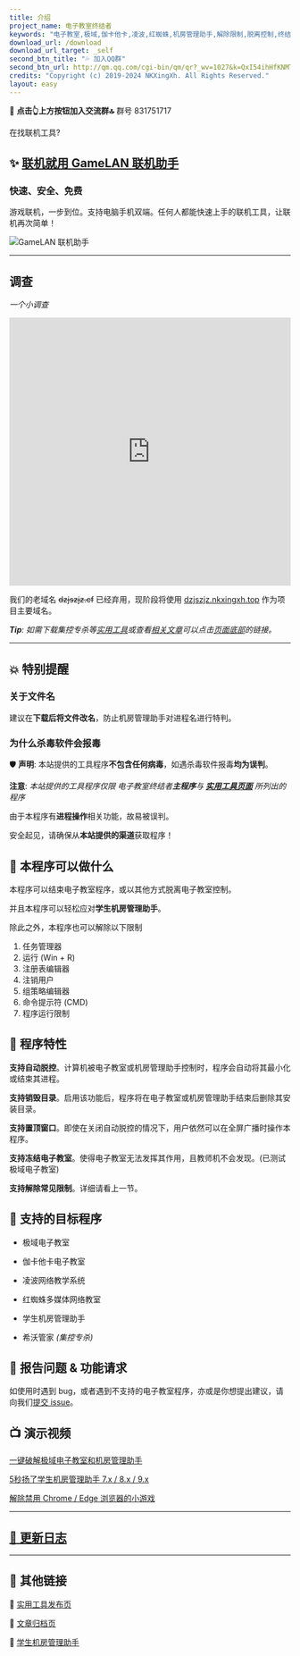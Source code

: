 ```yaml
---
title: 介绍
project_name: 电子教室终结者
keywords: "电子教室,极域,伽卡他卡,凌波,红蜘蛛,机房管理助手,解除限制,脱离控制,终结者,脱控,破解,一键,秒杀"
download_url: /download
download_url_target: _self
second_btn_title: "💦 加入QQ群"
second_btn_url: http://qm.qq.com/cgi-bin/qm/qr?_wv=1027&k=QxI54ihHfKNMTCD5SEQHzI4teAWrOdZi&authKey=yUzHGA8URjeZsn%2FJ9qHTZj7jtuJEhdGmWETjd1omsbo7EkgdQe2cdibxTzxWoeqN&noverify=0&group_code=831751717
credits: "Copyright (c) 2019-2024 NKXingXh. All Rights Reserved."
layout: easy
---
```


🔔 **点击👆上方按钮加入交流群🔝** 群号 831751717

在找联机工具?



## ✨ [联机就用 **GameLAN 联机助手**](https://gamelan.nkxingxh.top/)

### 快速、安全、免费

游戏联机，一步到位。支持电脑手机双端。任何人都能快速上手的联机工具，让联机再次简单！

![GameLAN 联机助手](https://gamelan.nkxingxh.top/images/gui/main.png)



* * *

## 调查

*一个小调查*

<iframe width="640px" height="480px" src="https://forms.office.com/Pages/ResponsePage.aspx?id=pQ5CeViYI0u7Qp0-38VwZcgh-jVhZblCjkhmB3TTQZxUOURPRFVKRkpQR0FGWktaVjdPWjYwOFpKMy4u&embed=true" frameborder="0" marginwidth="0" marginheight="0" style="border: none; max-width:100%; max-height:100vh" allowfullscreen webkitallowfullscreen mozallowfullscreen msallowfullscreen> </iframe>

我们的老域名 ~~dzjszjz.cf~~ 已经弃用，现阶段将使用 [dzjszjz.nkxingxh.top](https://dzjszjz.nkxingxh.top) 作为项目主要域名。

***Tip**: 如需下载集控专杀等[实用工具](./utils.md)或查看[相关文章](./pages.md)可以点击[页面底部](#其他链接)的链接。*

* * *

<!-- ## 🎉 电子教室终结者项目已经诞生五年了

💡 你知道吗，电子教室终结者程序的曾用名为“**蓝尸寒补丁**”。

📊 据统计，电子教室终结者主程序最新版本被下载 16000 多次，平均每天下载 40 多次。

📃 在电子教室终结者的开发进程中，**机房管理助手**迭代了 20 多个版本。 -->

## 💥 特别提醒

### 关于文件名

建议在**下载后将文件改名**，防止机房管理助手对进程名进行特判。

### 为什么杀毒软件会报毒

🛡 **声明**: 本站提供的工具程序**不包含任何病毒**，如遇杀毒软件报毒**均为误判**。

**注意**: *本站提供的工具程序仅限 电子教室终结者**主程序**与 [**实用工具页面**](./utils.md) 所列出的程序*

由于本程序有**进程操作**相关功能，故易被误判。

安全起见，请确保从**本站提供的渠道**获取程序！

## 🔧 本程序可以做什么

本程序可以结束电子教室程序，或以其他方式脱离电子教室控制。

并且本程序可以轻松应对**学生机房管理助手**。

除此之外，本程序也可以解除以下限制

  1. 任务管理器
  1. 运行 (Win + R)
  1. 注册表编辑器
  1. 注销用户
  1. 组策略编辑器
  1. 命令提示符 (CMD)
  1. 程序运行限制

## 🧱 程序特性

**支持自动脱控**。计算机被电子教室或机房管理助手控制时，程序会自动将其最小化或结束其进程。

**支持销毁目录**。启用该功能后，程序将在电子教室或机房管理助手结束后删除其安装目录。

**支持置顶窗口**。即使在关闭自动脱控的情况下，用户依然可以在全屏广播时操作本程序。

**支持冻结电子教室**。使得电子教室无法发挥其作用，且教师机不会发现。(已测试极域电子教室)

**支持解除常见限制**。详细请看上一节。

## 🎯 支持的目标程序

* 极域电子教室

* 伽卡他卡电子教室

* 凌波网络教学系统

* 红蜘蛛多媒体网络教室

* 学生机房管理助手

* 希沃管家 *(集控专杀)*

## 📨 报告问题 & 功能请求

如使用时遇到 bug，或者遇到不支持的电子教室程序，亦或是你想提出建议，请向我们[提交 issue](https://github.com/eClassKiller/issue/issues/new/choose)。

## 📺 演示视频

[一键破解极域电子教室和机房管理助手](https://www.bilibili.com/video/BV14v411Y78n/)

[5秒扬了学生机房管理助手 7.x / 8.x / 9.x](https://www.bilibili.com/video/BV195411D7nP/)

[解除禁用 Chrome / Edge 浏览器的小游戏](https://www.bilibili.com/video/BV1Sm4y1Y7ET/)

* * *

## [📃 更新日志](./changes.md)

* * *

## 🎈 其他链接

🔨 [实用工具发布页](./utils.md)

📝 [文章归档页](./pages.md)

<!-- 📥 [最新文件下载页](https://www.lanzoul.com/b08s1t7mb) 密码: `dzjszjz` -->

<!-- 📦 [老版本存档 (蓝奏云)](https://www.lanzoul.com/b08t69wfa) 密码: `dzjszjz` -->

<!-- 📁 [老版本归档](./releases.md) -->

🎃 [学生机房管理助手](http://www.jfglzs.com)
